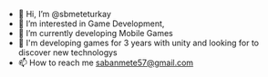 - 👋 Hi, I’m @sbmeteturkay
- 👀 I’m interested in Game Development,
- 🌱 I’m currently developing Mobile Games
- 💞️ I'm  developing games for 3 years with unity and looking for to discover new technologys
- 📫 How to reach me sabanmete57@gmail.com

<!---
sbmeteturkay/sbmeteturkay is a ✨ special ✨ repository because its `README.md` (this file) appears on your GitHub profile.
You can click the Preview link to take a look at your changes.
--->
